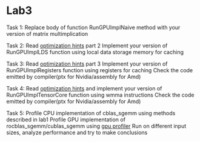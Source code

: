 # Lab3

Task 1:
Replace body of function RunGPUImplNaive method with your version of matrix multimplication

Task 2:
Read [optimization hints](https://accelerated-computing-class.github.io/fall24/labs/lab4/) part 2
Implement your version of RunGPUImplLDS function using local data storage memory for caching

Task 3:
Read [optimization hints](https://accelerated-computing-class.github.io/fall24/labs/lab4/) part 3
Implement your version of RunGPUImplRegisters function using registers for caching
Check the code emitted by compiler(ptx for Nvidia/assembly for Amd)

Task 4:
Read [optimization hints](https://accelerated-computing-class.github.io/fall24/labs/lab6/)
and implement your version of RunGPUImplTensorCore function using wmma instructions
Check the code emitted by compiler(ptx for Nvidia/assembly for Amd)

Task 5:
Profile CPU implementation of cblas_sgemm using methods described in lab1
Profile GPU implementation of rocblas_sgemm/cublas_sgemm using 
[gpu profiler](https://developer.nvidia.com/nsight-systems)
Run on different input sizes, analyze performance and try to make conclusions 

